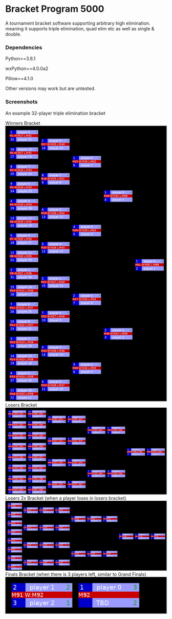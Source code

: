 # Bracket Program 5000
A tournament bracket software supporting arbitrary high elimination.
meaning it supports triple elimination, quad elim etc as well as single & double.

### Dependencies
Python==3.6.1

wxPython==4.0.0a2

Pillow==4.1.0

Other versions may work but are untested.

### Screenshots

An example 32-player triple elimination bracket

Winners Bracket
![Winners bracket](/docs/examples/winners.png?raw=true "Winners Bracket")
Losers Bracket
![Losers bracket](/docs/examples/losers.png?raw=true "Losers Bracket")
Losers 2x Bracket (when a player loses in losers bracket)
![Losers 2x bracket](/docs/examples/losers2x.png?raw=true "Losers 2x Bracket")
Finals Bracket (when there is 3 players left, similar to Grand Finals)
![Finals bracket](/docs/examples/finals.png?raw=true "Finals Bracket")
